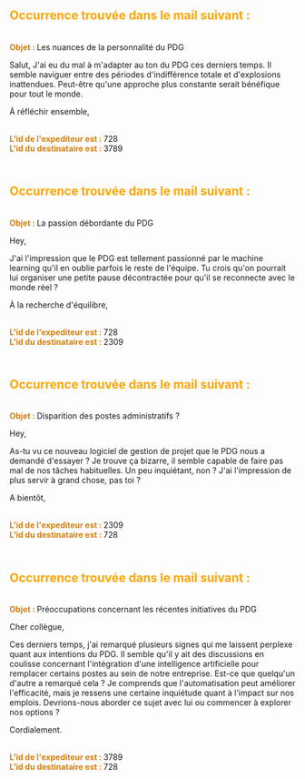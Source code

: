 ## <span style='color: orange;'><br> Occurrence trouvée dans le mail suivant :</span>
 

**<span style='color: #d47f10;'><br> Objet : </span>** Les nuances de la personnalité du PDG


Salut,
J'ai eu du mal à m'adapter au ton du PDG ces derniers temps. Il semble naviguer entre des périodes d'indifférence totale et d'explosions inattendues. Peut-être qu'une approche plus constante serait bénéfique pour tout le monde.

À réfléchir ensemble,


**<span style='color: #d47f10;'><br>L'id de l'expediteur est : </span>** 728
**<span style='color: #d47f10;'><br>L'id du destinataire est : </span>** 3789
## <span style='color: orange;'><br> Occurrence trouvée dans le mail suivant :</span>
 

**<span style='color: #d47f10;'><br> Objet : </span>** La passion débordante du PDG


Hey,

J'ai l'impression que le PDG est tellement passionné par le machine learning qu'il en oublie parfois le reste de l'équipe. Tu crois qu'on pourrait lui organiser une petite pause décontractée pour qu'il se reconnecte avec le monde réel ?

À la recherche d'équilibre,


**<span style='color: #d47f10;'><br>L'id de l'expediteur est : </span>** 728
**<span style='color: #d47f10;'><br>L'id du destinataire est : </span>** 2309
## <span style='color: orange;'><br> Occurrence trouvée dans le mail suivant :</span>
 

**<span style='color: #d47f10;'><br> Objet : </span>** Disparition des postes administratifs ?


Hey,

As-tu vu ce nouveau logiciel de gestion de projet que le PDG nous a demandé d'essayer ? Je trouve ça bizarre, il semble capable de faire pas mal de nos tâches habituelles. Un peu inquiétant, non ? J'ai l'impression de plus servir à grand chose, pas toi ?

A bientôt,


**<span style='color: #d47f10;'><br>L'id de l'expediteur est : </span>** 2309
**<span style='color: #d47f10;'><br>L'id du destinataire est : </span>** 728
## <span style='color: orange;'><br> Occurrence trouvée dans le mail suivant :</span>
 

**<span style='color: #d47f10;'><br> Objet : </span>** Préoccupations concernant les récentes initiatives du PDG


Cher collègue,

Ces derniers temps, j'ai remarqué plusieurs signes qui me laissent perplexe quant aux intentions du PDG. Il semble qu'il y ait des discussions en coulisse concernant l'intégration d'une intelligence artificielle pour remplacer certains postes au sein de notre entreprise. Est-ce que quelqu'un d'autre a remarqué cela ?
Je comprends que l'automatisation peut améliorer l'efficacité, mais je ressens une certaine inquiétude quant à l'impact sur nos emplois. Devrions-nous aborder ce sujet avec lui ou commencer à explorer nos options ?

Cordialement.


**<span style='color: #d47f10;'><br>L'id de l'expediteur est : </span>** 3789
**<span style='color: #d47f10;'><br>L'id du destinataire est : </span>** 728
